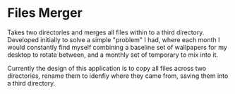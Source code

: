 # Files Merger
Takes two directories and merges all files within to a third directory. Developed initially to solve a simple
"problem" I had, where each month I would constantly find myself combining a baseline set of wallpapers for my desktop 
to rotate between, and a monthly set of temporary to mix into it.

Currently the design of this application is to copy all files across two directories, rename them to idenfiy where they 
came from, saving them into a third directory.
